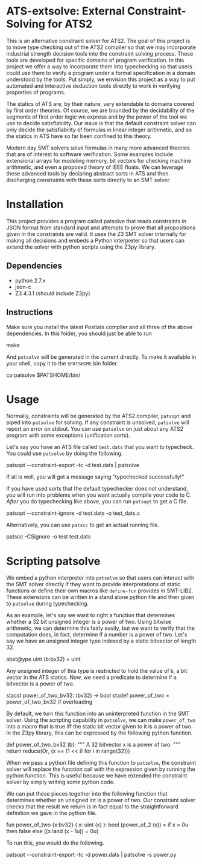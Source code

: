 ATS-extsolve: External Constraint-Solving for ATS2
==================================================

This is an alternative constraint solver for ATS2. The goal of this
project is to move type checking out of the ATS2 compiler so that we
may incorporate industrial strength decision tools into the constraint
solving process. These tools are developed for specific domains of
program verification. In this project we offer a way to incorporate
them into typechecking so that users could use them to verify a
program under a formal specification in a domain understood by the
tools. Put simply, we envision this project as a way to put automated
and interactive deduction tools directly to work in verifying
properties of programs.

The statics of ATS are, by their nature, very extendable to domains
covered by first order theories. Of course, we are bounded by the
decidability of the segments of first order logic we express and by
the power of the tool we use to decide satisfiability. Our issue is
that the default constraint solver can only decide the satisfiability
of formulas in linear integer arithmetic, and so the statics in ATS
have so far been confined to this theory.

Modern day SMT solvers solve formulas in many more advanced theories
that are of interest to software verification. Some examples include
extensional arrays for modeling memory, bit vectors for checking
machine arithmetic, and even a proposed theory of IEEE floats. We can
leverage these advanced tools by declaring abstract sorts in ATS and
then discharging constraints with these sorts directly to an SMT
solver.

Installation
============

This project provides a program called patsolve that reads constraints
in JSON format from standard input and attempts to prove that all
propositions given in the constraints are valid. It uses the Z3 SMT
solver internally for making all decisions and embeds a Python
interpreter so that users can extend the solver with python scripts
using the Z3py library.

## Dependencies

  - python 2.7.x
  - json-c
  - Z3 4.3.1 (should include Z3py)

## Instructions

Make sure you install the latest Postiats compiler and all three of the
above dependencies. In this folder, you should just be able to run

  make

And `patsolve` will be generated in the current directly. To make it
available in your shell, copy it to the `$PATSHOME` bin folder.

  cp patsolve $PATSHOME/bin/

Usage
=====

Normally, constraints will be generated by the ATS2 compiler, `patsopt`
and piped into `patsolve` for solving. If any constraint is unsolved,
`patsolve` will report an error on stdout. You can use `patsolve` on
just about any ATS2 program with some exceptions (unification sorts).

Let's say you have an ATS file called `test.dats` that you want to
typecheck. You could use `patsolve` by doing the following.

  patsopt --constraint-export -tc -d test.dats | patsolve 

If all is well, you will get a message saying "typechecked successfully!"

If you have used sorts that the default typechecker does not understand,
you will run into problems when you want actually compile your code to C.
_After_ you do typechecking like above, you can run `patsopt` to get a C
file.

  patsopt --constraint-ignore -d test.dats -o test_dats.c

Alternatively, you can use `patscc` to get an actual running file.

  patscc -CSignore -o test test.dats

Scripting patsolve
==================

We embed a python interpreter into `patsolve` so that users can
interact with the SMT solver directly if they want to provide
interpretations of static functions or define their own macros like
`define-fun` provides in SMT-LIB2. These extensions can be written in
a stand alone python file and then given to `patsolve` during
typechecking.

As an example, let's say we want to right a function that determines
whether a 32 bit unsigned integer is a power of two. Using bitwise
arithmetic, we can determine this fairly easily, but we want to verify
that the computation does, in fact, determine if a number is a power of
two. Let's say we have an unsigned integer type indexed by a static
bitvector of length 32.

  abst@ype uint (b:bv32) = uint

Any unsigned integer of this type is restricted to hold the value of
`b`, a bit vector in the ATS statics. Now, we need a predicate to
determine if a bitvector is a power of two.

  stacst power_of_two_bv32: (bv32) -> bool stadef power_of_two =
  power_of_two_bv32 // overloading

By default, we turn this function into an uninterpreted function in
the SMT solver. Using the scripting capability in `patsolve`, we can
make `power_of_two` into a macro that is true iff the static bit
vector given to it is a power of two. In the Z3py library, this can be
expressed by the following python function.

  def power_of_two_bv32 (b):
    """
    A 32 bitvector x is a power of two.
    """
    return reduce(Or, (x == (1 << i) for i in range(32)))

When we pass a python file defining this function to `patsolve`, the
constraint solver will replace the function call with the expression
given by running the python function. This is useful because we have
extended the constraint solver by simply writing some python code.

We can put these pieces together into the following function that
determines whether an unsigned int is a power of two. Our constraint
solver checks that the result we return is in fact equal to the
straightforward definition we gave in the python file.

  fun
  power_of_two {x:bv32} (
    x: uint (x)
  ): bool (power_of_2 (x)) =
    if x = 0u then
      false
    else
      ((x land (x - 1u)) = 0u)

To run this, you would do the following.

  patsopt --constraint-export -tc -d power.dats | patsolve -s power.py
